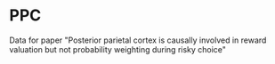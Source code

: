 # PPC
Data for paper "Posterior parietal cortex is causally involved in reward valuation but not probability weighting during risky choice"
